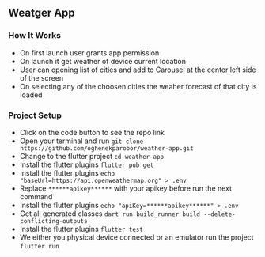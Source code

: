 
## Weatger App


### How It Works
- On first launch user grants app permission
- On launch it get weather of device current location
- User can opening list of cities and add to Carousel at the center left side of the screen
- On selecting any of the choosen cities the weaher forecast of that city is loaded

### Project Setup
- Click on the code button to see the repo link
- Open your terminal and run ``` git clone  https://github.com/oghenekparobor/weather-app.git ```
- Change to the flutter project ```cd weather-app ```
- Install the flutter plugins ```flutter pub get```
- Install the flutter plugins ```echo "baseUrl=https://api.openweathermap.org" > .env```
- Replace ```******apikey******``` with your apikey before run the next command
- Install the flutter plugins ```echo "apiKey=******apikey******" > .env```
- Get all generated classes ```dart run build_runner build --delete-conflicting-outputs```
- Install the flutter plugins ```flutter test```
- We either you physical device connected or an emulator run the project ```flutter run```